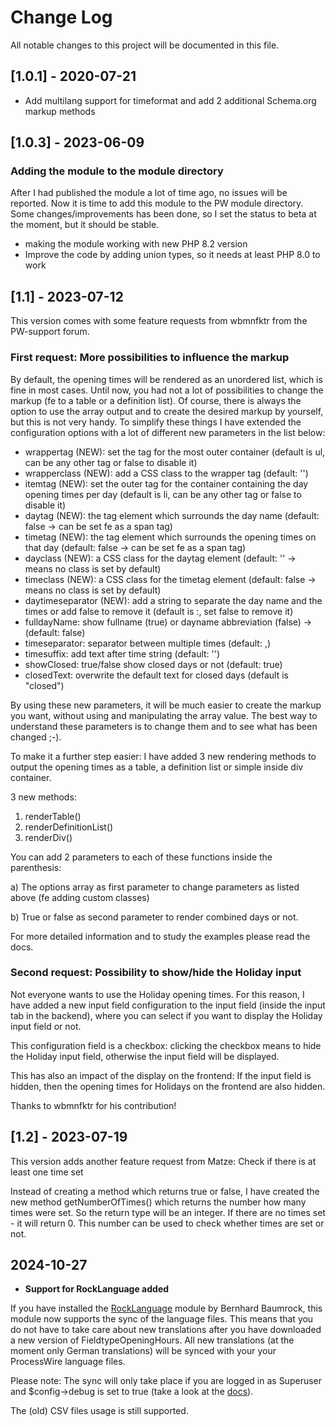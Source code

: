 # Change Log
All notable changes to this project will be documented in this file.

## [1.0.1] - 2020-07-21

- Add multilang support for timeformat and add 2 additional Schema.org markup methods 

## [1.0.3] - 2023-06-09

### Adding the module to the module directory
After I had published the module a lot of time ago, no issues will be reported. Now it is time to add this module
to the PW module directory. Some changes/improvements has been done, so I set the status to beta at the moment, but it
should be stable.

- making the module working with new PHP 8.2 version
- Improve the code by adding union types, so it needs at least PHP 8.0 to work

## [1.1] - 2023-07-12
This version comes with some feature requests from wbmnfktr from the PW-support forum.

### First request: More possibilities to influence the markup
By default, the opening times will be rendered as an unordered list, which is fine in most cases. Until now, you had
not a lot of possibilities to change the markup (fe to a table or a definition list).
Of course, there is always the option to use the array output and to create the desired markup by yourself, but this is
not very handy.
To simplify these things I have extended the configuration options with a lot of different new parameters in the list
below:

* wrappertag (NEW): set the tag for the most outer container (default is ul, can be any other tag or false to disable it)
* wrapperclass (NEW): add a CSS class to the wrapper tag (default: '')
* itemtag (NEW): set the outer tag for the container containing the day opening times per day (default is li, can be any other
tag or false to disable it)
* daytag (NEW): the tag element which surrounds the day name (default: false -> can be set fe as a span tag)
* timetag (NEW): the tag element which surrounds the opening times on that day (default: false -> can be set fe as a span tag)
* dayclass (NEW): a CSS class  for the daytag element (default: '' -> means no class is set by default)
* timeclass (NEW): a CSS class  for the timetag element (default: false -> means no class is set by default)
* daytimeseparator (NEW): add a string to separate the day name and the times or add false to remove it (default is :, set false to remove it)
* fulldayName: show fullname (true) or dayname abbreviation (false) -> (default: false)
* timeseparator: separator between multiple times (default: ,)
* timesuffix: add text after time string (default: '')
* showClosed: true/false show closed days or not (default: true)
* closedText: overwrite the default text for closed days (default is "closed")

By using these new parameters, it will be much easier to create the markup you want, without using and manipulating the 
array value. The best way to understand these parameters is to change them and to see what has been changed ;-).

To make it a further step easier: I have added 3 new rendering methods to output the opening times as a table, a
definition list or simple inside div container. 

3 new methods:

1) renderTable()
2) renderDefinitionList()
3) renderDiv()

You can add 2 parameters to each of these functions inside the parenthesis: 

a) The options array as first parameter to change parameters as listed above (fe adding custom classes)

b) True or false as second parameter to render combined days or not.

For more detailed information and to study the examples please read the docs.

### Second request: Possibility to show/hide the Holiday input
Not everyone wants to use the Holiday opening times. For this reason, I have added a new input field configuration
to the input field (inside the input tab in the backend), where you can select if you want to display the Holiday input
field or not.

This configuration field is a checkbox: clicking the checkbox means to hide the Holiday input field, otherwise the
input field will be displayed.

This has also an impact of the display on the frontend: If the input field is hidden, then the opening times for
Holidays on the frontend are also hidden.

Thanks to wbmnfktr for his contribution!

## [1.2] - 2023-07-19
This version adds another feature request from Matze: Check if there is at least one time set

Instead of creating a method which returns true or false, I have created the new method getNumberOfTimes() which returns the number how many times were set. So the return type will be an integer. If there are no times set - it will return 0. This number can be used to check whether times are set or not.

## 2024-10-27

- **Support for RockLanguage added**

If you have installed the [RockLanguage](https://processwire.com/modules/rock-language/) module by Bernhard Baumrock, this module now supports the sync of the language files. This means that you do not have to take care about new translations after you have downloaded a new version of FieldtypeOpeningHours. All new translations (at the moment only German translations) will be synced with your your ProcessWire language files. 

Please note: The sync will only take place if you are logged in as Superuser and $config->debug is set to true (take a look at the [docs](https://www.baumrock.com/en/processwire/modules/rocklanguage/docs/)).

The (old) CSV files usage is still supported.
